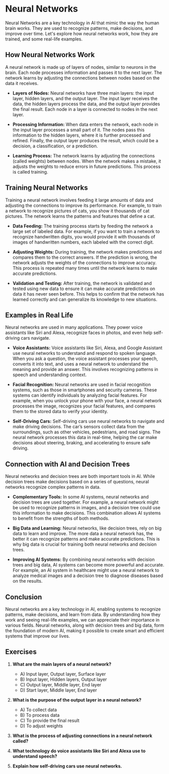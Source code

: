 # Neural Networks

Neural Networks are a key technology in AI that mimic the way the human brain works. They are used to recognize patterns, make decisions, and improve over time. Let's explore how neural networks work, how they are trained, and some real-life examples.

## How Neural Networks Work

A neural network is made up of layers of nodes, similar to neurons in the brain. Each node processes information and passes it to the next layer. The network learns by adjusting the connections between nodes based on the data it receives.

- **Layers of Nodes:** Neural networks have three main layers: the input layer, hidden layers, and the output layer. The input layer receives the data, the hidden layers process the data, and the output layer provides the final result. Each node in a layer is connected to nodes in the next layer.

- **Processing Information:** When data enters the network, each node in the input layer processes a small part of it. The nodes pass this information to the hidden layers, where it is further processed and refined. Finally, the output layer produces the result, which could be a decision, a classification, or a prediction.

- **Learning Process:** The network learns by adjusting the connections (called weights) between nodes. When the network makes a mistake, it adjusts the weights to reduce errors in future predictions. This process is called training.

## Training Neural Networks

Training a neural network involves feeding it large amounts of data and adjusting the connections to improve its performance. For example, to train a network to recognize pictures of cats, you show it thousands of cat pictures. The network learns the patterns and features that define a cat.

- **Data Feeding:** The training process starts by feeding the network a large set of labeled data. For example, if you want to train a network to recognize handwritten digits, you would provide it with thousands of images of handwritten numbers, each labeled with the correct digit.

- **Adjusting Weights:** During training, the network makes predictions and compares them to the correct answers. If the prediction is wrong, the network adjusts the weights of the connections to improve accuracy. This process is repeated many times until the network learns to make accurate predictions.

- **Validation and Testing:** After training, the network is validated and tested using new data to ensure it can make accurate predictions on data it has never seen before. This helps to confirm that the network has learned correctly and can generalize its knowledge to new situations.

## Examples in Real Life

Neural networks are used in many applications. They power voice assistants like Siri and Alexa, recognize faces in photos, and even help self-driving cars navigate.

- **Voice Assistants:** Voice assistants like Siri, Alexa, and Google Assistant use neural networks to understand and respond to spoken language. When you ask a question, the voice assistant processes your speech, converts it into text, and uses a neural network to understand the meaning and provide an answer. This involves recognizing patterns in speech and understanding context.

- **Facial Recognition:** Neural networks are used in facial recognition systems, such as those in smartphones and security cameras. These systems can identify individuals by analyzing facial features. For example, when you unlock your phone with your face, a neural network processes the image, recognizes your facial features, and compares them to the stored data to verify your identity.

- **Self-Driving Cars:** Self-driving cars use neural networks to navigate and make driving decisions. The car’s sensors collect data from the surroundings, such as other vehicles, pedestrians, and road signs. The neural network processes this data in real-time, helping the car make decisions about steering, braking, and accelerating to ensure safe driving.

## Connection with AI and Decision Trees

Neural networks and decision trees are both important tools in AI. While decision trees make decisions based on a series of questions, neural networks recognize complex patterns in data.

- **Complementary Tools:** In some AI systems, neural networks and decision trees are used together. For example, a neural network might be used to recognize patterns in images, and a decision tree could use this information to make decisions. This combination allows AI systems to benefit from the strengths of both methods.

- **Big Data and Learning:** Neural networks, like decision trees, rely on big data to learn and improve. The more data a neural network has, the better it can recognize patterns and make accurate predictions. This is why big data is crucial for training both neural networks and decision trees.

- **Improving AI Systems:** By combining neural networks with decision trees and big data, AI systems can become more powerful and accurate. For example, an AI system in healthcare might use a neural network to analyze medical images and a decision tree to diagnose diseases based on the results.

## Conclusion

Neural networks are a key technology in AI, enabling systems to recognize patterns, make decisions, and learn from data. By understanding how they work and seeing real-life examples, we can appreciate their importance in various fields. Neural networks, along with decision trees and big data, form the foundation of modern AI, making it possible to create smart and efficient systems that improve our lives.

## Exercises

1. **What are the main layers of a neural network?**

   - A) Input layer, Output layer, Surface layer
   - B) Input layer, Hidden layers, Output layer
   - C) Output layer, Middle layer, End layer
   - D) Start layer, Middle layer, End layer

<!--  **Correct answer:** B) Input layer, Hidden layers, Output layer-->

2. **What is the purpose of the output layer in a neural network?**

   - A) To collect data
   - B) To process data
   - C) To provide the final result
   - D) To adjust weights

<!--   **Correct answer:** C) To provide the final result-->

3. **What is the process of adjusting connections in a neural network called?**

<!-- **Answer:** Training -->

4. **What technology do voice assistants like Siri and Alexa use to understand speech?**

<!--   **Answer:** Neural Networks-->

5. **Explain how self-driving cars use neural networks.**

<!--   **Answer:** Self-driving cars use neural networks to navigate and make driving decisions by processing data from sensors, such as other vehicles, pedestrians, and road signs.-->